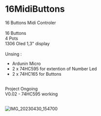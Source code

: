 # 16MidiButtons
 16 Buttons Midi Controler<br><br>
  16 Buttons<br>
  4 Pots<br>
  1306 Oled 1,3" display<br>
 <br>
 Unsing :<br>
 - Ardunin Micro<br>
 - 2 x 74HC595 for extention of Number Led<br>
 - 2 x 74HC165 for Buttons<br>
 <br> 
 Project Ongoing<br>
 V0.02 - 74HC595 working
 <br><br>

![IMG_20230430_154700](https://user-images.githubusercontent.com/30392727/235520841-97577d07-767d-45c1-9d22-24d55d553020.jpg)
